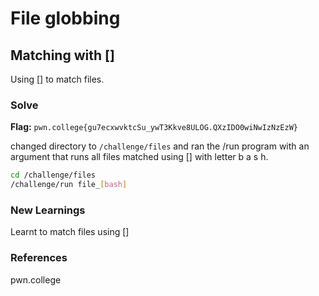# File globbing

## Matching with []
Using [] to match files.

### Solve
**Flag:** `pwn.college{gu7ecxwvktcSu_ywT3Kkve8ULOG.QXzIDO0wiNwIzNzEzW}`

changed directory to `/challenge/files` and ran the /run program with an argument that runs all files matched using [] with letter b a s h.

```bash
cd /challenge/files
/challenge/run file_[bash]
```

### New Learnings
Learnt to match files using []

### References 
pwn.college
